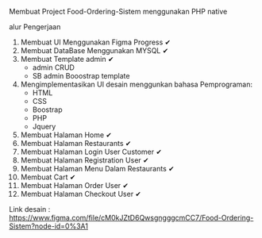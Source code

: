 Membuat Project Food-Ordering-Sistem menggunakan PHP native

alur Pengerjaan

1. Membuat UI Menggunakan Figma Progress ✔
2. Membuat DataBase Menggunakan MYSQL ✔
3. Membuat Template admin ✔
    - admin CRUD
    - SB admin Booostrap template
4. Mengimplementasikan UI desain menggunkan bahasa Pemprograman:
    - HTML
    - CSS
    - Boostrap
    - PHP
    - Jquery
5. Membuat Halaman Home ✔
6. Membuat Halaman Restaurants ✔
7. Membuat Halaman Login User Customer ✔
8. Membuat Halaman Registration User ✔
9. Membuat Halaman Menu Dalam Restaurants ✔
10. Membuat Cart ✔
11. Membuat Halaman Order User ✔
12. Membuat Halaman Checkout User ✔

Link desain : https://www.figma.com/file/cM0kJZtD6QwsgngggcmCC7/Food-Ordering-Sistem?node-id=0%3A1
